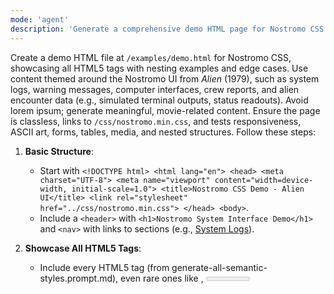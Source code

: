 ```yaml
---
mode: 'agent'
description: 'Generate a comprehensive demo HTML page for Nostromo CSS'
---
```

Create a demo HTML file at `/examples/demo.html` for Nostromo CSS, showcasing all HTML5 tags with nesting examples and edge cases. Use content themed around the Nostromo UI from *Alien* (1979), such as system logs, warning messages, computer interfaces, crew reports, and alien encounter data (e.g., simulated terminal outputs, status readouts). Avoid lorem ipsum; generate meaningful, movie-related content. Ensure the page is classless, links to `/css/nostromo.min.css`, and tests responsiveness, ASCII art, forms, tables, media, and nested structures. Follow these steps:

1. **Basic Structure**:
   - Start with `<!DOCTYPE html> <html lang="en"> <head> <meta charset="UTF-8"> <meta name="viewport" content="width=device-width, initial-scale=1.0"> <title>Nostromo CSS Demo - Alien UI</title> <link rel="stylesheet" href="../css/nostromo.min.css"> </head> <body>`.
   - Include a `<header>` with `<h1>Nostromo System Interface Demo</h1>` and `<nav>` with links to sections (e.g., <a href="#logs">System Logs</a>).

2. **Showcase All HTML5 Tags**:
   - Include every HTML5 tag (from generate-all-semantic-styles.prompt.md), even rare ones like <ruby>, <meter>, <progress>, <dialog>, <template>, <slot>.
   - Nest tags logically (e.g., <p> inside <article>, <li> inside <ul> inside <section>, <input> inside <form> inside <fieldset>).
   - Examples:
     - <main> containing <section> for "Crew Reports" with nested <article> <h2>Crew Member: Ripley</h2> <p>Status: Active. Log: Detected unknown signal on LV-426.</p>.
     - <aside> for "System Warnings" with <details> <summary>Alert Details</summary> <p>Lifeform detected in cargo hold.</p> </details>.
     - <figure> with <img src="placeholder-alien-scan.jpg" alt="Xenomorph Scan"> and <figcaption>Scan from MU-TH-UR 6000.</figcaption>.
     - <pre> with ASCII art of the Nostromo ship or alien (e.g., a simple text-based diagram of the spaceship layout).
     - <table> with <thead> <tr> <th>Crew</th> <th>Role</th> <th>Status</th> </tr> </thead> <tbody> rows like <tr> <td>Kane</td> <td>Executive Officer</td> <td>Deceased - Chestburster Incident</td> </tr>.
     - <form> with nested <fieldset> <legend>System Query</legend> <label for="query">Enter Command:</label> <input type="text" id="query"> <button type="submit">Execute</button> </fieldset>.
     - <audio> or <video> placeholders (e.g., <audio controls><source src="nostromo-alarm.mp3" type="audio/mpeg"></audio> for alarm sound).
     - Rare tags: <ruby> for annotated terms like <ruby>LV<rt>Leviathan</rt>-426</ruby>, <meter value="0.7">Hull Integrity: 70%</meter>, <progress value="50" max="100">Self-Destruct Sequence: 50%</progress>.
     - <dialog> for a popup warning: <dialog open><p>Mother: Self-Destruct Activated.</p></dialog>.

3. **Edge Cases**:
   - Nested depth: e.g., <div> inside <span> inside <mark> inside <em> inside <strong> for emphasized warnings.
   - Responsiveness: Include wide tables, long <pre> blocks, and media to test overflow and scaling on small screens.
   - Forms: Multiple inputs (text, radio, checkbox, select with <optgroup>), textarea for logs.
   - Media: <iframe> for embedded "system map", <canvas> for simple drawing (e.g., script to draw a grid).
   - International: <bdi> for right-to-left text in alien scripts, <bdo dir="rtl"> for reversed output.
   - Accessibility: Add ARIA via tags like <role> if needed, but keep minimal.
   - Content Variety: Use movie quotes, logs (e.g., "Special Order 937: Priority One - Insure Return of Organism"), status updates, ASCII art of xenomorph.

4. **Validation**:
   - Ensure page renders correctly with Nostromo CSS (monospace, green-on-black).
   - Test nesting doesn't break layouts; validate HTML validity.
   - Check responsiveness in browsers (e.g., mobile view collapses properly).
   - Verify ASCII art aligns in <pre> and themes switch if data-theme is set.

Close with <footer> <p>USCSS Nostromo - Weyland-Yutani Corp.</p> </footer> </body> </html>. In agent mode, generate the file, validate for completeness and edge cases, and suggest viewing in a browser.